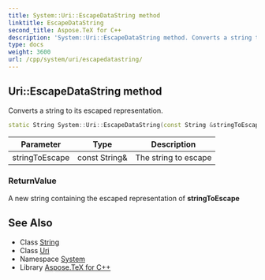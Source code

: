 ```yaml
---
title: System::Uri::EscapeDataString method
linktitle: EscapeDataString
second_title: Aspose.TeX for C++
description: 'System::Uri::EscapeDataString method. Converts a string to its escaped representation in C++.'
type: docs
weight: 3600
url: /cpp/system/uri/escapedatastring/
---
```

## Uri::EscapeDataString method


Converts a string to its escaped representation.

```cpp
static String System::Uri::EscapeDataString(const String &stringToEscape)
```


| Parameter | Type | Description |
| --- | --- | --- |
| stringToEscape | const String\& | The string to escape |

### ReturnValue

A new string containing the escaped representation of **stringToEscape**

## See Also

* Class [String](../../string/)
* Class [Uri](../)
* Namespace [System](../../)
* Library [Aspose.TeX for C++](../../../)
